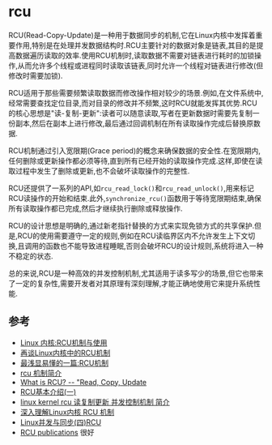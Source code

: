 
# rcu

RCU(Read-Copy-Update)是一种用于数据同步的机制,它在Linux内核中发挥着重要作用,特别是在处理并发数据结构时.RCU主要针对的数据对象是链表,其目的是提高数据遍历读取的效率.使用RCU机制时,读取数据不需要对链表进行耗时的加锁操作,从而允许多个线程或进程同时读取该链表,同时允许一个线程对链表进行修改(但修改时需要加锁).

RCU适用于那些需要频繁读取数据而修改操作相对较少的场景.例如,在文件系统中,经常需要查找定位目录,而对目录的修改并不频繁,这时RCU就能发挥其优势.RCU的核心思想是"读-复制-更新":读者可以随意读取,写者在更新数据时需要先复制一份副本,然后在副本上进行修改,最后通过回调机制在所有读取操作完成后替换原数据.

RCU机制通过引入宽限期(Grace period)的概念来确保数据的安全性.在宽限期内,任何删除或更新操作都必须等待,直到所有已经开始的读取操作完成.这样,即使在读取过程中发生了删除或更新,也不会破坏读取操作的完整性.

RCU还提供了一系列的API,如`rcu_read_lock()`和`rcu_read_unlock()`,用来标记RCU读操作的开始和结束.此外,`synchronize_rcu()`函数用于等待宽限期结束,确保所有读取操作都已完成,然后才继续执行删除或释放操作.

RCU的设计思想是明确的,通过新老指针替换的方式来实现免锁方式的共享保护.但是,RCU的使用需要遵守一定的规则,例如在RCU读临界区内不允许发生上下文切换,且调用的函数也不能导致进程睡眠,否则会破坏RCU的设计规则,系统将进入一种不稳定的状态.

总的来说,RCU是一种高效的并发控制机制,尤其适用于读多写少的场景,但它也带来了一定的复杂性,需要开发者对其原理有深刻理解,才能正确地使用它来提升系统性能.

## 参考

- [Linux 内核:RCU机制与使用](https://www.cnblogs.com/schips/p/linux_cru.html)
- [再谈Linux内核中的RCU机制](http://blog.chinaunix.net/uid-23769728-id-3080134.html)
- [最浅显易懂的一篇:RCU机制](https://cloud.tencent.com/developer/article/1521416)
- [rcu 机制简介](https://zhuanlan.zhihu.com/p/113999842)
- [What is RCU? -- "Read, Copy, Update](https://www.kernel.org/doc/html/latest/RCU/whatisRCU.html)
- [RCU基本介绍(一)](https://blog.csdn.net/lsshao/article/details/132472536)
- [linux kernel rcu 读复制更新 并发控制机制 简介](https://blog.csdn.net/whatday/article/details/114474435)
- [深入理解Linux内核 RCU 机制](https://xie.infoq.cn/article/b8445304d95499bae688a9f28)
- [Linux并发与同步(四)RCU](https://carlyleliu.github.io/2021/Linux%E5%B9%B6%E5%8F%91%E4%B8%8E%E5%90%8C%E6%AD%A5%EF%BC%88%E5%9B%9B%EF%BC%89RCU/)
- [RCU publications](https://docs.google.com/document/d/1X0lThx8OK0ZgLMqVoXiR4ZrGURHrXK6NyLRbeXe3Xac/edit#heading=h.gidbhbrm8o5x) 很好